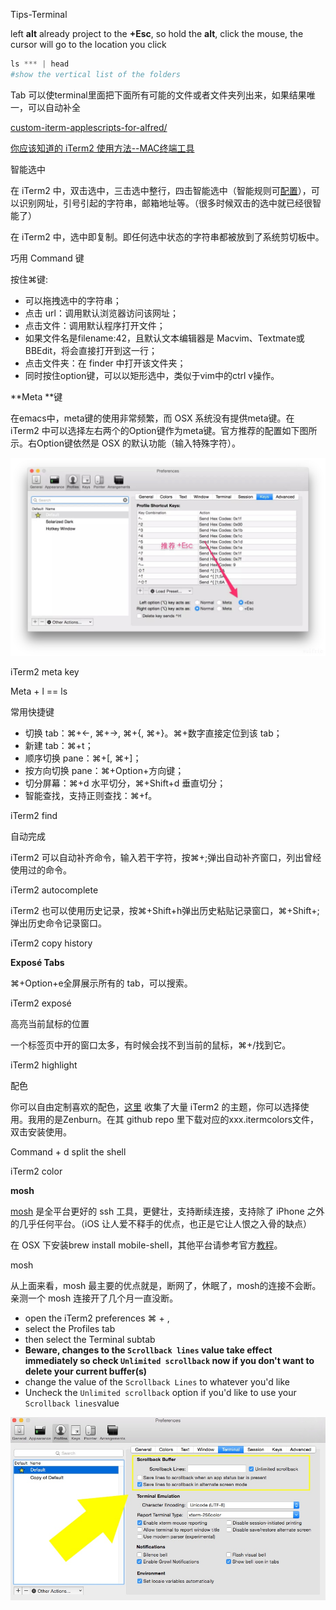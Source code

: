 

Tips-Terminal

left **alt** already project to the **+Esc**, so hold the **alt**, click the mouse, the cursor will go to the location you click

```python
ls *** | head
#show the vertical list of the folders
```

Tab 可以使terminal里面把下面所有可能的文件或者文件夹列出来，如果结果唯一，可以自动补全

[custom-iterm-applescripts-for-alfred/](https://github.com/stuartcryan/custom-iterm-applescripts-for-alfred/blob/master/custom_iterm_script_iterm_2.9.applescript)

[你应该知道的 iTerm2 使用方法--MAC终端工具](http://wulfric.me/2015/08/iterm2/)

智能选中

在 iTerm2 中，双击选中，三击选中整行，四击智能选中（智能规则可[配置](http://www.iterm2.com/documentation-smart-selection.html)），可以识别网址，引号引起的字符串，邮箱地址等。（很多时候双击的选中就已经很智能了）

在 iTerm2 中，选中即复制。即任何选中状态的字符串都被放到了系统剪切板中。

巧用 Command 键

按住⌘键:

* 可以拖拽选中的字符串；
* 点击 url：调用默认浏览器访问该网址；
* 点击文件：调用默认程序打开文件；
* 如果文件名是filename:42，且默认文本编辑器是 Macvim、Textmate或BBEdit，将会直接打开到这一行；
* 点击文件夹：在 finder 中打开该文件夹；
* 同时按住option键，可以以矩形选中，类似于vim中的ctrl v操作。

**Meta **键

在emacs中，meta键的使用非常频繁，而 OSX 系统没有提供meta键。在 iTerm2 中可以选择左右两个的Option键作为meta键。官方推荐的配置如下图所示。右Option键依然是 OSX 的默认功能（输入特殊字符）。

![Pasted Graphic 1.tiff](resources/DC9548F0E3CE8A67EC92157AC19CC000.jpg)

iTerm2 meta key

Meta + l == ls

常用快捷键

* 切换 tab：⌘+←, ⌘+→, ⌘+{, ⌘+}。⌘+数字直接定位到该 tab；
* 新建 tab：⌘+t；
* 顺序切换 pane：⌘+[, ⌘+]；
* 按方向切换 pane：⌘+Option+方向键；
* 切分屏幕：⌘+d 水平切分，⌘+Shift+d 垂直切分；
* 智能查找，支持正则查找：⌘+f。

[](http://wulfric.qiniudn.com/R-iterm2-find.png-origin.webp)

iTerm2 find

自动完成

iTerm2 可以自动补齐命令，输入若干字符，按⌘+;弹出自动补齐窗口，列出曾经使用过的命令。

[](http://wulfric.qiniudn.com/R-iterm2-autocomplete.png-origin.webp)

iTerm2 autocomplete

iTerm2 也可以使用历史记录，按⌘+Shift+h弹出历史粘贴记录窗口，⌘+Shift+;弹出历史命令记录窗口。

[](http://wulfric.qiniudn.com/R-iterm2-copy-history.png-origin.webp)

iTerm2 copy history

**Exposé Tabs**

⌘+Option+e全屏展示所有的 tab，可以搜索。

[](http://wulfric.qiniudn.com/iterm2-expose.png-origin.webp)

iTerm2 exposé

高亮当前鼠标的位置

一个标签页中开的窗口太多，有时候会找不到当前的鼠标，⌘+/找到它。

[](http://wulfric.qiniudn.com/iterm2-highlight.png-origin.webp)

iTerm2 highlight

配色

你可以自由定制喜欢的配色，[这里](http://iterm2colorschemes.com/) 收集了大量 iTerm2 的主题，你可以选择使用。我用的是Zenburn。在其 github repo 里下载对应的xxx.itermcolors文件，双击安装使用。

Command + d split the shell

[](http://wulfric.qiniudn.com/iterm2-color.png-origin.webp)

iTerm2 color

**mosh**

[mosh](https://mosh.mit.edu/) 是全平台更好的 ssh 工具，更健壮，支持断续连接，支持除了 iPhone 之外的几乎任何平台。（iOS 让人爱不释手的优点，也正是它让人恨之入骨的缺点）

在 OSX 下安装brew install mobile-shell，其他平台请参考官方[教程](https://mosh.mit.edu/#getting)。

[](http://wulfric.qiniudn.com/R-mosh.png-origin.webp)

mosh

从上面来看，mosh 最主要的优点就是，断网了，休眠了，mosh的连接不会断。亲测一个 mosh 连接开了几个月一直没断。

* open the iTerm2 preferences ⌘ + ,
* select the Profiles tab
* then select the Terminal subtab
* **Beware, changes to the `Scrollback lines` value take effect immediately so check `Unlimited scrollback` now if you don't want to delete your current buffer(s)**
* change the value of the `Scrollback Lines` to whatever you'd like
* Uncheck the `Unlimited scrollback` option if you'd like to use your `Scrollback lines`value

![](resources/BA8181B2E2C55459496BD5D21DADE1A8.jpg)















